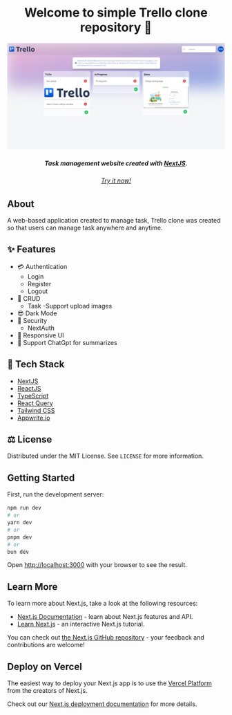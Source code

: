 <h1 align="center">Welcome to simple Trello clone repository 👋</h1>

![Trello clone preview](https://github.com/roihan12/trello-clone/blob/main/public/Screenshot%202024-01-07%20175705.png)

<h5 align="center"> Task management website created with <a href="https://nextjs.com/" target="_blank">NextJS</a>.
</h5>

<h6 align="center">
  <a href="https://trello-clone-mp9n22rgq-roihan12.vercel.app" _blank>Try it now!</a>
</h6>

## About
A web-based application created to manage task,  Trello clone was created so that users can manage task anywhere and anytime.

## ✨ Features
- 💳 Authentication
  - Login
  - Register
  - Logout
- 📝 CRUD
  - Task
  -Support upload images
- 😎 Dark Mode
- 👮 Security
  - NextAuth
- 🤙 Responsive UI
- 🏫 Support ChatGpt for summarizes


## 🚀 Tech Stack
  - [NextJS](https://nextjs.org/)
  - [ReactJS](https://reactjs.org/)
  - [TypeScript](https://www.typescriptlang.org/)
  - [React Query](https://react-query.tanstack.com/)
  - [Tailwind CSS](https://tailwindcss.com/)
  - [Appwrite.io](https://appwrite.io)

  


## ⚖️ License
Distributed under the MIT License. See `LICENSE` for more information.


## Getting Started

First, run the development server:

```bash
npm run dev
# or
yarn dev
# or
pnpm dev
# or
bun dev
```

Open [http://localhost:3000](http://localhost:3000) with your browser to see the result.
## Learn More

To learn more about Next.js, take a look at the following resources:

- [Next.js Documentation](https://nextjs.org/docs) - learn about Next.js features and API.
- [Learn Next.js](https://nextjs.org/learn) - an interactive Next.js tutorial.

You can check out [the Next.js GitHub repository](https://github.com/vercel/next.js/) - your feedback and contributions are welcome!

## Deploy on Vercel

The easiest way to deploy your Next.js app is to use the [Vercel Platform](https://vercel.com/new?utm_medium=default-template&filter=next.js&utm_source=create-next-app&utm_campaign=create-next-app-readme) from the creators of Next.js.

Check out our [Next.js deployment documentation](https://nextjs.org/docs/deployment) for more details.

